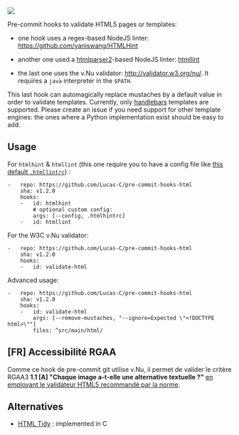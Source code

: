 [![](https://travis-ci.org/Lucas-C/pre-commit-hooks-html.svg?branch=master)](https://travis-ci.org/Lucas-C/pre-commit-hooks-html)

Pre-commit hooks to validate HTML5 pages or templates:

- one hook uses a regex-based NodeJS linter: https://github.com/yaniswang/HTMLHint

- another one used a [htmlparser2](https://github.com/fb55/htmlparser2)-based NodeJS linter: [htmllint](https://github.com/htmllint/htmllint/wiki/Options)

- the last one uses the v.Nu validator: http://validator.w3.org/nu/.
It requires a `java` interpreter in the `$PATH`.

This last hook can automagically replace mustaches by a default value in order to validate templates.
Currently, only [handlebars](http://handlebarsjs.com) templates are supported. Please create an issue if you need support for other template engines: the ones where a Python implementation exist should be easy to add.

## Usage

For `htmlhint` & `htmllint` (this one require you to have a config file like [this default `.htmllintrc`](https://github.com/htmllint/htmllint-cli/blob/master/lib/default_cfg.json)) :

```
-   repo: https://github.com/Lucas-C/pre-commit-hooks-html
    sha: v1.2.0
    hooks:
    -   id: htmlhint
        # optional custom config:
        args: [--config, .htmlhintrc]
    -   id: htmllint
```

For the W3C v.Nu validator:

```
-   repo: https://github.com/Lucas-C/pre-commit-hooks-html
    sha: v1.2.0
    hooks:
    -   id: validate-html
```

Advanced usage:

```
-   repo: https://github.com/Lucas-C/pre-commit-hooks-html
    sha: v1.2.0
    hooks:
    -   id: validate-html
        args: [--remove-mustaches, "--ignore=Expected \"<!DOCTYPE html>\""]
        files: ^src/main/html/
```

## [FR] Accessibilité RGAA

Comme ce hook de pre-commit git utilise v.Nu, il permet de valider le critère RGAA3 **1.1 [A] "Chaque image a-t-elle une alternative textuelle ?"** [en employant le validateur HTML5 recommandé par la norme](http://disic.github.io/rgaa_methodologie/).


## Alternatives

- [HTML Tidy](http://www.html-tidy.org) : implemented in C

